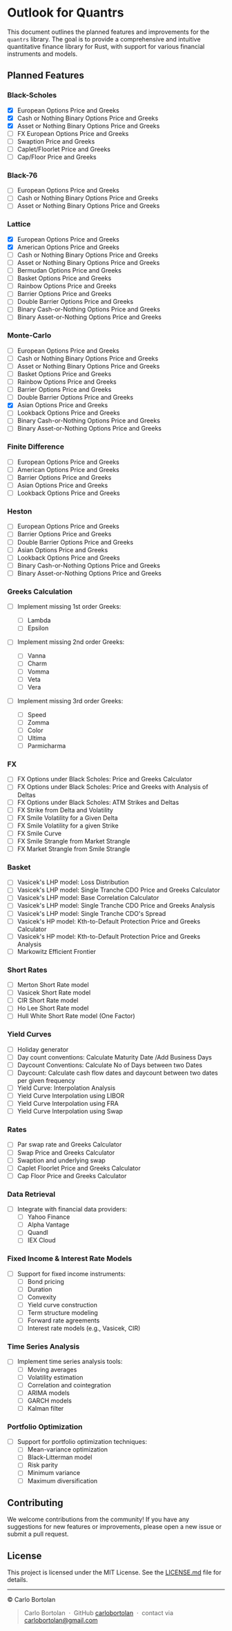 # Outlook for Quantrs

This document outlines the planned features and improvements for the `quantrs` library. The goal is to provide a comprehensive and intuitive quantitative finance library for Rust, with support for various financial instruments and models.

## Planned Features

### Black-Scholes

- [x] European Options Price and Greeks
- [x] Cash or Nothing Binary Options Price and Greeks
- [x] Asset or Nothing Binary Options Price and Greeks
- [ ] FX European Options Price and Greeks
- [ ] Swaption Price and Greeks
- [ ] Caplet/Floorlet Price and Greeks
- [ ] Cap/Floor Price and Greeks

### Black-76

- [ ] European Options Price and Greeks
- [ ] Cash or Nothing Binary Options Price and Greeks
- [ ] Asset or Nothing Binary Options Price and Greeks

### Lattice

- [x] European Options Price and Greeks
- [x] American Options Price and Greeks
- [ ] Cash or Nothing Binary Options Price and Greeks
- [ ] Asset or Nothing Binary Options Price and Greeks
- [ ] Bermudan Options Price and Greeks
- [ ] Basket Options Price and Greeks
- [ ] Rainbow Options Price and Greeks
- [ ] Barrier Options Price and Greeks
- [ ] Double Barrier Options Price and Greeks
- [ ] Binary Cash-or-Nothing Options Price and Greeks
- [ ] Binary Asset-or-Nothing Options Price and Greeks

### Monte-Carlo

- [ ] European Options Price and Greeks
- [ ] Cash or Nothing Binary Options Price and Greeks
- [ ] Asset or Nothing Binary Options Price and Greeks
- [ ] Basket Options Price and Greeks
- [ ] Rainbow Options Price and Greeks
- [ ] Barrier Options Price and Greeks
- [ ] Double Barrier Options Price and Greeks
- [x] Asian Options Price and Greeks
- [ ] Lookback Options Price and Greeks
- [ ] Binary Cash-or-Nothing Options Price and Greeks
- [ ] Binary Asset-or-Nothing Options Price and Greeks

### Finite Difference

- [ ] European Options Price and Greeks
- [ ] American Options Price and Greeks
- [ ] Barrier Options Price and Greeks
- [ ] Asian Options Price and Greeks
- [ ] Lookback Options Price and Greeks

### Heston

- [ ] European Options Price and Greeks
- [ ] Barrier Options Price and Greeks
- [ ] Double Barrier Options Price and Greeks
- [ ] Asian Options Price and Greeks
- [ ] Lookback Options Price and Greeks
- [ ] Binary Cash-or-Nothing Options Price and Greeks
- [ ] Binary Asset-or-Nothing Options Price and Greeks

### Greeks Calculation

- [ ] Implement missing 1st order Greeks:

  - [ ] Lambda
  - [ ] Epsilon

- [ ] Implement missing 2nd order Greeks:

  - [ ] Vanna
  - [ ] Charm
  - [ ] Vomma
  - [ ] Veta
  - [ ] Vera

- [ ] Implement missing 3rd order Greeks:

  - [ ] Speed
  - [ ] Zomma
  - [ ] Color
  - [ ] Ultima
  - [ ] Parmicharma

### FX

- [ ] FX Options under Black Scholes: Price and Greeks Calculator
- [ ] FX Options under Black Scholes: Price and Greeks with Analysis of Deltas
- [ ] FX Options under Black Scholes: ATM Strikes and Deltas
- [ ] FX Strike from Delta and Volatility
- [ ] FX Smile Volatility for a Given Delta
- [ ] FX Smile Volatility for a given Strike
- [ ] FX Smile Curve
- [ ] FX Smile Strangle from Market Strangle
- [ ] FX Market Strangle from Smile Strangle

### Basket

- [ ] Vasicek's LHP model: Loss Distribution
- [ ] Vasicek's LHP model: Single Tranche CDO Price and Greeks Calculator
- [ ] Vasicek's LHP model: Base Correlation Calculator
- [ ] Vasicek's LHP model: Single Tranche CDO Price and Greeks Analysis
- [ ] Vasicek's LHP model: Single Tranche CDO's Spread
- [ ] Vasicek's HP model: Kth-to-Default Protection Price and Greeks Calculator
- [ ] Vasicek's HP model: Kth-to-Default Protection Price and Greeks Analysis
- [ ] Markowitz Efficient Frontier

### Short Rates

- [ ] Merton Short Rate model
- [ ] Vasicek Short Rate model
- [ ] CIR Short Rate model
- [ ] Ho Lee Short Rate model
- [ ] Hull White Short Rate model (One Factor)

### Yield Curves

- [ ] Holiday generator
- [ ] Day count conventions: Calculate Maturity Date /Add Business Days
- [ ] Daycount Conventions: Calculate No of Days between two Dates
- [ ] Daycount: Calculate cash flow dates and daycount between two dates per given frequency
- [ ] Yield Curve: Interpolation Analysis
- [ ] Yield Curve Interpolation using LIBOR
- [ ] Yield Curve Interpolation using FRA
- [ ] Yield Curve Interpolation using Swap

### Rates

- [ ] Par swap rate and Greeks Calculator
- [ ] Swap Price and Greeks Calculator
- [ ] Swaption and underlying swap
- [ ] Caplet Floorlet Price and Greeks Calculator
- [ ] Cap Floor Price and Greeks Calculator

### Data Retrieval

- [ ] Integrate with financial data providers:
  - [ ] Yahoo Finance
  - [ ] Alpha Vantage
  - [ ] Quandl
  - [ ] IEX Cloud

### Fixed Income & Interest Rate Models

- [ ] Support for fixed income instruments:
  - [ ] Bond pricing
  - [ ] Duration
  - [ ] Convexity
  - [ ] Yield curve construction
  - [ ] Term structure modeling
  - [ ] Forward rate agreements
  - [ ] Interest rate models (e.g., Vasicek, CIR)

### Time Series Analysis

- [ ] Implement time series analysis tools:
  - [ ] Moving averages
  - [ ] Volatility estimation
  - [ ] Correlation and cointegration
  - [ ] ARIMA models
  - [ ] GARCH models
  - [ ] Kalman filter

### Portfolio Optimization

- [ ] Support for portfolio optimization techniques:
  - [ ] Mean-variance optimization
  - [ ] Black-Litterman model
  - [ ] Risk parity
  - [ ] Minimum variance
  - [ ] Maximum diversification

## Contributing

We welcome contributions from the community! If you have any suggestions for new features or improvements, please open a new issue or submit a pull request.

## License

This project is licensed under the MIT License. See the [LICENSE.md](LICENSE.md) file for details.

---

© Carlo Bortolan

> Carlo Bortolan &nbsp;&middot;&nbsp;
> GitHub [carlobortolan](https://github.com/carlobortolan) &nbsp;&middot;&nbsp;
> contact via [carlobortolan@gmail.com](mailto:carlobortolan@gmail.com)
